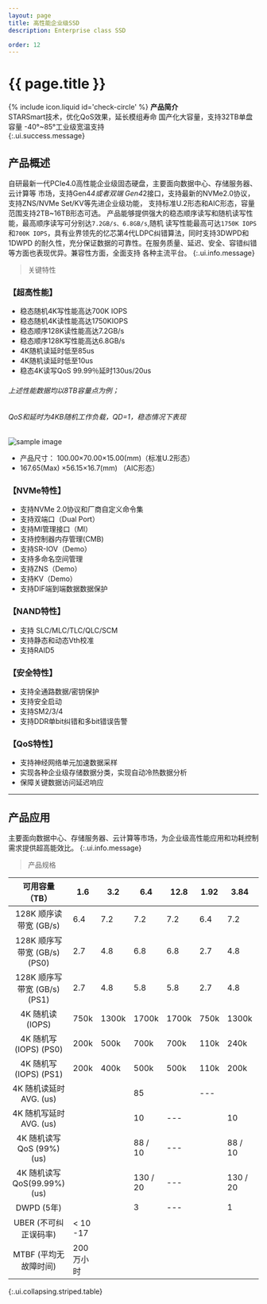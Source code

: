 ```yaml
---
layout: page
title: 高性能企业级SSD
description: Enterprise class SSD

order: 12
---
```


# {{ page.title }}

<span>{% include icon.liquid id='check-circle' %} <b>产品简介</b></span><br> STARSmart技术，优化QoS效果，延长模组寿命 国产化大容量，支持32TB单盘容量 -40°~85°工业级宽温支持<br>
{:.ui.success.message}


## 产品概述<br>

自研最新一代PCIe4.0高性能企业级固态硬盘，主要面向数据中心、存储服务器、云计算等 市场，支持Gen4*4或者双端 Gen4*2接口，支持最新的NVMe2.0协议，支持ZNS/NVMe Set/KV等先进企业级功能， 支持标准U.2形态和AIC形态，容量范围支持2TB~16TB形态可选。 产品能够提供强大的稳态顺序读写和随机读写性能，最高顺序读写可分别达`7.2GB/s、6.8GB/s`,随机 读写性能最高可达`1750K IOPS`和`700K IOPS`，具有业界领先的忆芯第4代LDPC纠错算法，同时支持3DWPD和1DWPD 的耐久性，充分保证数据的可靠性。在服务质量、延迟、安全、容错纠错等方面也表现优异。兼容性方面，全面支持 各种主流平台。
{:.ui.info.message}

> 关键特性

### 【超高性能】

- 稳态随机4K写性能高达700K IOPS
- 稳态随机4K读性能高达1750KIOPS
- 稳态顺序128K读性能高达7.2GB/s
- 稳态顺序128K写性能高达6.8GB/s
- 4K随机读延时低至85us
- 4K随机读延时低至10us
- 稳态4K读写QoS 99.99％延时130us/20us

###### 上述性能数据均以8TB容量点为例；<br>
###### QoS和延时为4KB随机工作负载，QD=1，稳态情况下表现

![sample image](Picture.png "展示图")<br>

- 产品尺寸： 100.00×70.00×15.00(mm)（标准U.2形态）<br>
- 167.65(Max) ×56.15×16.7(mm) （AIC形态）

### 【NVMe特性】

- 支持NVMe 2.0协议和厂商自定义命令集
- 支持双端口（Dual Port）
- 支持MI管理接口（MI）
- 支持控制器内存管理(CMB)
- 支持SR-IOV（Demo）
- 支持多命名空间管理
- 支持ZNS（Demo）
- 支持KV（Demo）
- 支持DIF端到端数据数据保护

### 【NAND特性】

- 支持 SLC/MLC/TLC/QLC/SCM
- 支持静态和动态Vth校准
- 支持RAID5

### 【安全特性】

- 支持全通路数据/密钥保护
- 支持安全启动
- 支持SM2/3/4
- 支持DDR单bit纠错和多bit错误告警

### 【QoS特性】

- 支持神经网络单元加速数据采样
- 实现各种企业级存储数据分类，实现自动冷热数据分析
- 保障关键数据访问延迟响应

---

## 产品应用<br>

主要面向数据中心、存储服务器、云计算等市场，为企业级高性能应用和功耗控制需求提供超高能效比。
{:.ui.info.message}

> 产品规格

| <b>可用容量（TB）</b> | <b>1.6</b> | <b>3.2</b> | <b>6.4</b> | <b>12.8</b> | <b>1.92</b> | <b>3.84</b> | <b>7.68</b> | <b>15.36</b> |
|:----------:|----------|----------|----------|----------|----------|----------|----------|----------|
| 128K 顺序读带宽 (GB/s) |  6.4  |  7.2 |  7.2 |  7.2 |  6.4 |  7.2 |  7.2 |  7.2 |
| 128K 顺序写带宽 (GB/s) (PS0) |  2.7  | 4.8 |6.8|6.8|2.7|4.8|6.8|6.8|
| 128K 顺序写带宽 (GB/s) (PS1) |  2.7 | 4.8|  5.8 |  5.8 | 2.7|  4.8 |5.8|  5.8 |
| 4K 随机读 (IOPS) |  750k | 1300k|  1700k |  1700k | 750k|  1300k |  1700k |  1700k |
| 4K 随机写 (IOPS) (PS0) |  200k |500k |  700k |700k|110k|240k|360k|360k|
| 4K 随机写 (IOPS) (PS1) |  200k  | 400k |  500k  |500k|110k|200k|280k|280k|
| 4K 随机读延时 AVG. (us) | | |85| | --- | | 85 | |
| 4K 随机写延时 AVG. (us) | | | 10 | ---| | 10 | |
| 4K 随机读写QoS (99%)(us) | | |88 / 10  |---| | 88 / 10 | |
| 4K 随机读写QoS(99.99%)(us) | | | 130 / 20 |---| | 130 / 20 | |
| DWPD (5年) | | | 3 |---| | 1 | |
| UBER (不可纠正误码率) | < 10 -17 |
| MTBF (平均无故障时间) | 200万小时 |
{:.ui.collapsing.striped.table}

